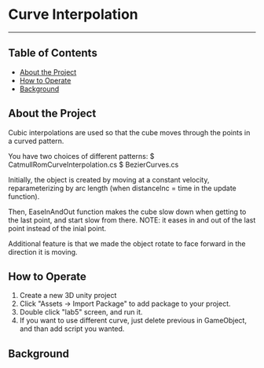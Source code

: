 # Curve Interpolation
-----
## Table of Contents
- [About the Project](#about-the-project)
- [How to Operate](#how-to-operate)
- [Background](#Background)

## About the Project
Cubic interpolations are used so that the cube moves through the points in a curved pattern.

You have two choices of different patterns:
$ CatmullRomCurveInterpolation.cs
$ BezierCurves.cs

Initially, the object is created by moving at a constant velocity, reparameterizing by arc length (when distanceInc = time in the update function).

Then, EaseInAndOut function makes the cube slow down when getting to the last point, and start slow from there.
NOTE: it eases in and out of the last point instead of the inial point.

Additional feature is that we made the object rotate to face forward in the direction it is moving.

## How to Operate
1. Create a new 3D unity project
2. Click "Assets -> Import Package" to add package to your project.
3. Double click "lab5" screen, and run it.
4. If you want to use different curve, just delete previous in GameObject, and than add script you wanted.

## Background


 

